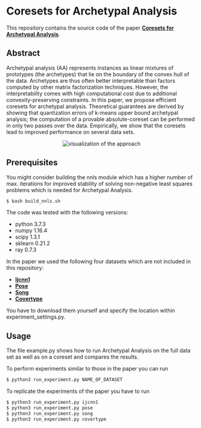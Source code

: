 # Coresets for Archetypal Analysis

This repository contains the source code of the paper [**Coresets for Archetypal Analysis**](https://github.com/smair/archetypalanalysis-coreset/raw/master/paper/paper.pdf).

## Abstract
Archetypal analysis (AA) represents instances as linear mixtures of prototypes (the archetypes) that lie on the boundary of the convex hull of the data. Archetypes are thus  often better interpretable than factors computed by other matrix factorization techniques. However, the interpretability comes with high computational cost due to additional convexity-preserving constraints. In this paper, we propose efficient coresets for archetypal analysis. Theoretical guarantees are derived by showing that quantization errors of k-means upper bound archetypal analysis; the computation of a provable absolute-coreset can be performed in only two passes over the data. Empirically, we show that the coresets lead to improved performance on several data sets.

<p align="center">
  <img src="https://raw.githubusercontent.com/smair/archetypalanalysis-coreset/master/img/main.png" alt="visualization of the approach"/>
</p>


## Prerequisites
You might consider building the nnls module which has a higher number of max. iterations for improved stability of solving non-negative least squares problems which is needed for Archetypal Analysis.
```bash
$ bash build_nnls.sh
```

The code was tested with the following versions:

* python 3.7.3
* numpy 1.16.4
* scipy 1.3.1
* sklearn 0.21.2
* ray 0.7.3

In the paper we used the following four datasets which are not included in this repository:

* [**Ijcnn1**](https://www.csie.ntu.edu.tw/~cjlin/libsvmtools/datasets/binary.html)
* [**Pose**](http://vision.imar.ro/human3.6m/challenge_open.php)
* [**Song**](https://archive.ics.uci.edu/ml/datasets/yearpredictionmsd)
* [**Covertype**](https://archive.ics.uci.edu/ml/datasets/covertype)

You have to download them yourself and specify the location within experiment_settings.py.

## Usage

The file example.py shows how to run Archetypal Analysis on the full data set as well as on a coreset and compares the results.

To perform experiments similar to those in the paper you can run
```bash
$ python3 run_experiment.py NAME_OF_DATASET
```

To replicate the experiments of the paper you have to run
```bash
$ python3 run_experiment.py ijcnn1
$ python3 run_experiment.py pose
$ python3 run_experiment.py song
$ python3 run_experiment.py covertype
```
